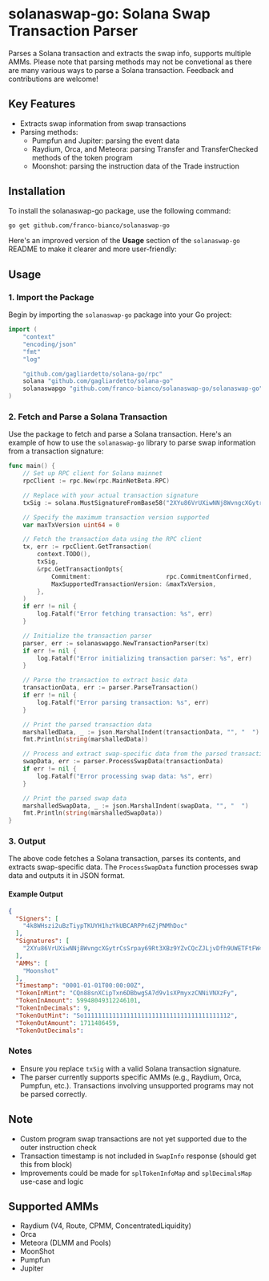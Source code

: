 # solanaswap-go: Solana Swap Transaction Parser

Parses a Solana transaction and extracts the swap info, supports multiple AMMs. Please note that parsing methods may not be convetional as there are many various ways to parse a Solana transaction. Feedback and contributions are welcome!

## Key Features

- Extracts swap information from swap transactions
- Parsing methods:
  - Pumpfun and Jupiter: parsing the event data
  - Raydium, Orca, and Meteora: parsing Transfer and TransferChecked methods of the token program
  - Moonshot: parsing the instruction data of the Trade instruction

## Installation

To install the solanaswap-go package, use the following command:

```bash
go get github.com/franco-bianco/solanaswap-go
```

Here's an improved version of the **Usage** section of the `solanaswap-go` README to make it clearer and more user-friendly:

## Usage

### 1. Import the Package

Begin by importing the `solanaswap-go` package into your Go project:

```go
import (
	"context"
	"encoding/json"
	"fmt"
	"log"

	"github.com/gagliardetto/solana-go/rpc"
	solana "github.com/gagliardetto/solana-go"
	solanaswapgo "github.com/franco-bianco/solanaswap-go/solanaswap-go"
)
```

### 2. Fetch and Parse a Solana Transaction

Use the package to fetch and parse a Solana transaction. Here's an example of how to use the `solanaswap-go` library to parse swap information from a transaction signature:

```go
func main() {
	// Set up RPC client for Solana mainnet
	rpcClient := rpc.New(rpc.MainNetBeta.RPC)

	// Replace with your actual transaction signature
	txSig := solana.MustSignatureFromBase58("2XYu86VrUXiwNNj8WvngcXGytrCsSrpay69Rt3XBz9YZvCQcZJLjvDfh9UWETFtFW47vi4xG2CkiarRJwSe6VekE")

	// Specify the maximum transaction version supported
	var maxTxVersion uint64 = 0

	// Fetch the transaction data using the RPC client
	tx, err := rpcClient.GetTransaction(
		context.TODO(),
		txSig,
		&rpc.GetTransactionOpts{
			Commitment:                     rpc.CommitmentConfirmed,
			MaxSupportedTransactionVersion: &maxTxVersion,
		},
	)
	if err != nil {
		log.Fatalf("Error fetching transaction: %s", err)
	}

	// Initialize the transaction parser
	parser, err := solanaswapgo.NewTransactionParser(tx)
	if err != nil {
		log.Fatalf("Error initializing transaction parser: %s", err)
	}

	// Parse the transaction to extract basic data
	transactionData, err := parser.ParseTransaction()
	if err != nil {
		log.Fatalf("Error parsing transaction: %s", err)
	}

	// Print the parsed transaction data
	marshalledData, _ := json.MarshalIndent(transactionData, "", "  ")
	fmt.Println(string(marshalledData))

	// Process and extract swap-specific data from the parsed transaction
	swapData, err := parser.ProcessSwapData(transactionData)
	if err != nil {
		log.Fatalf("Error processing swap data: %s", err)
	}

	// Print the parsed swap data
	marshalledSwapData, _ := json.MarshalIndent(swapData, "", "  ")
	fmt.Println(string(marshalledSwapData))
}
```

### 3. Output

The above code fetches a Solana transaction, parses its contents, and extracts swap-specific data. The `ProcessSwapData` function processes swap data and outputs it in JSON format.

#### Example Output

```json
{
  "Signers": [
    "4k8WHszi2uBzTiypTKUYH1hzYkUBCARPPn6ZjPNMhDoc"
  ],
  "Signatures": [
    "2XYu86VrUXiwNNj8WvngcXGytrCsSrpay69Rt3XBz9YZvCQcZJLjvDfh9UWETFtFW47vi4xG2CkiarRJwSe6VekE"
  ],
  "AMMs": [
    "Moonshot"
  ],
  "Timestamp": "0001-01-01T00:00:00Z",
  "TokenInMint": "CQn88snXCipTxn6DBbwgSA7d9v1sXPmyxzCNNiVNXzFy",
  "TokenInAmount": 59948049312246101,
  "TokenInDecimals": 9,
  "TokenOutMint": "So11111111111111111111111111111111111111112",
  "TokenOutAmount": 1711486459,
  "TokenOutDecimals":
```

### Notes

- Ensure you replace `txSig` with a valid Solana transaction signature.
- The parser currently supports specific AMMs (e.g., Raydium, Orca, Pumpfun, etc.). Transactions involving unsupported programs may not be parsed correctly.

## Note

- Custom program swap transactions are not yet supported due to the outer instruction check
- Transaction timestamp is not included in `SwapInfo` response (should get this from block)
- Improvements could be made for `splTokenInfoMap` and `splDecimalsMap` use-case and logic

## Supported AMMs

- Raydium (V4, Route, CPMM, ConcentratedLiquidity)
- Orca
- Meteora (DLMM and Pools)
- MoonShot
- Pumpfun
- Jupiter
